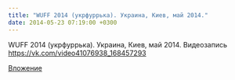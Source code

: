 ```yaml
---
title: "WUFF 2014 (укрфуррька). Украина, Киев, май 2014."
date: 2014-05-23 07:19:00 +0300
---
```


WUFF 2014 (укрфуррька). Украина, Киев, май 2014.
Видеозапись
https://vk.com/video41076938_168457293

[Вложение](https://vk.com/video41076938_168457293)
